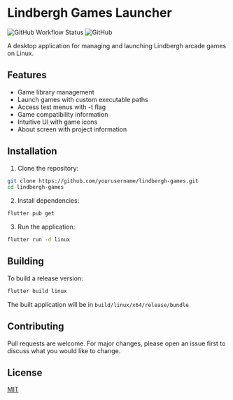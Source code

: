 # Lindbergh Games Launcher

![GitHub Workflow Status](https://img.shields.io/github/actions/workflow/status/yourusername/lindbergh-games/build.yml)
![GitHub](https://img.shields.io/github/license/yourusername/lindbergh-games)

A desktop application for managing and launching Lindbergh arcade games on Linux.

## Features

- Game library management
- Launch games with custom executable paths
- Access test menus with -t flag
- Game compatibility information
- Intuitive UI with game icons
- About screen with project information

## Installation

1. Clone the repository:
```bash
git clone https://github.com/yourusername/lindbergh-games.git
cd lindbergh-games
```

2. Install dependencies:
```bash
flutter pub get
```

3. Run the application:
```bash
flutter run -d linux
```

## Building

To build a release version:
```bash
flutter build linux
```

The built application will be in `build/linux/x64/release/bundle`

## Contributing

Pull requests are welcome. For major changes, please open an issue first to discuss what you would like to change.

## License

[MIT](https://choosealicense.com/licenses/mit/)
